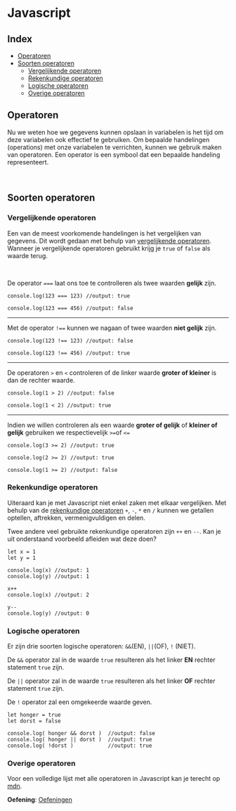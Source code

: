 # Javascript

## Index
 - [Operatoren](#Operatoren)
 - [Soorten operatoren](#soorten-operatoren)
   * [Vergelijkende operatoren](#Vergelijkende-operatoren)
   * [Rekenkundige operatoren](#Rekenkundige-operatoren)
   * [Logische operatoren](#Logische-operatoren)
   * [Overige operatoren](#Overige-operatoren)

## Operatoren

Nu we weten hoe we gegevens kunnen opslaan in variabelen is het tijd om deze variabelen ook effectief te gebruiken. Om bepaalde handelingen (operations) met onze variabelen te verrichten, kunnen we gebruik maken van operatoren. Een operator is een symbool dat een bepaalde handeling representeert.

<br>

## Soorten operatoren

### Vergelijkende operatoren

Een van de meest voorkomende handelingen is het vergelijken van gegevens. Dit wordt gedaan met behulp van [vergelijkende operatoren](https://developer.mozilla.org/en-US/docs/Web/JavaScript/Guide/Expressions_and_Operators#Comparison_operators). Wanneer je vergelijkende operatoren gebruikt krijg je ``true`` of ``false`` als waarde terug.

<br>

De operator ``===`` laat ons toe te controlleren als twee waarden **gelijk** zijn.

```
console.log(123 === 123) //output: true

console.log(123 === 456) //output: false
```

------

Met de operator ``!==`` kunnen we nagaan of twee waarden **niet gelijk** zijn.

```
console.log(123 !== 123) //output: false

console.log(123 !== 456) //output: true
```

------

De operatoren ``>`` en ``<`` controleren of de linker waarde **groter of kleiner** is dan de rechter waarde.

```
console.log(1 > 2) //output: false

console.log(1 < 2) //output: true
```

------

Indien we willen controleren als een waarde **groter of gelijk** of **kleiner of gelijk** gebruiken we respectievelijk ``>=``of ``<=``

```
console.log(3 >= 2) //output: true

console.log(2 >= 2) //output: true

console.log(1 >= 2) //output: false
```

### Rekenkundige operatoren

Uiteraard kan je met Javascript niet enkel zaken met elkaar vergelijken. Met behulp van de [rekenkundige operatoren](https://developer.mozilla.org/en-US/docs/Web/JavaScript/Guide/Expressions_and_Operators#Arithmetic_operators) ``+``, ``-``, ``*`` en ``/`` kunnen we getallen optellen, aftrekken, vermenigvuldigen en delen.

Twee andere veel gebruikte rekenkundige operatoren zijn ``++`` en ``--``. Kan je uit onderstaand voorbeeld afleiden wat deze doen?

```
let x = 1
let y = 1

console.log(x) //output: 1
console.log(y) //output: 1

x++
console.log(x) //output: 2

y--
console.log(y) //output: 0

```

### Logische operatoren

Er zijn drie soorten logische operatoren: ``&&``(EN), ``||``(OF), ``!`` (NIET).

De ``&&`` operator zal in de waarde ``true`` resulteren als het linker **EN** rechter statement ``true`` zijn.

De ``||`` operator zal in de waarde ``true`` resulteren als het linker **OF** rechter statement ``true`` zijn.

De ``!`` operator zal een omgekeerde waarde geven.

```
let honger = true
let dorst = false

console.log( honger && dorst ) 	//output: false
console.log( honger || dorst ) 	//output: true
console.log( !dorst ) 			//output: true

```

### Overige operatoren

Voor een volledige lijst met alle operatoren in Javascript kan je terecht op [mdn](https://developer.mozilla.org/en-US/docs/Web/JavaScript/Reference/Operators).

 **Oefening**: [Oefeningen](oefeningen.md)
